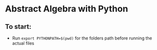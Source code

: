 # Abstract Algebra with Python

## To start:
  *  Run `export PYTHONPATH=$(pwd)` for the folders path before running the actual files